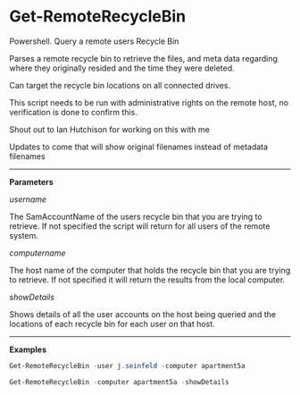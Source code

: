 # Get-RemoteRecycleBin
Powershell.  Query a remote users Recycle Bin

Parses a remote recycle bin to retrieve the files, and meta data regarding where they originally resided and the time they were deleted.

Can target the recycle bin locations on all connected drives.

This script needs to be run with administrative rights on the remote host, no verification is done to confirm this.

Shout out to Ian Hutchison for working on this with me

Updates to come that will show original filenames instead of metadata filenames

---

**Parameters**

_username_

The SamAccountName of the users recycle bin that you are trying to retrieve. If not specified the script will return for all users of the remote system.

_computername_

The host name of the computer that holds the recycle bin that you are trying to retrieve. If not specified it will return the results from the local computer.

_showDetails_

Shows details of all the user accounts on the host being queried and the locations of each recycle bin for each user on that host.

---

**Examples**

```powershell
Get-RemoteRecycleBin -user j.seinfeld -computer apartment5a
```

```powershell
Get-RemoteRecycleBin -computer apartment5a -showDetails
```
